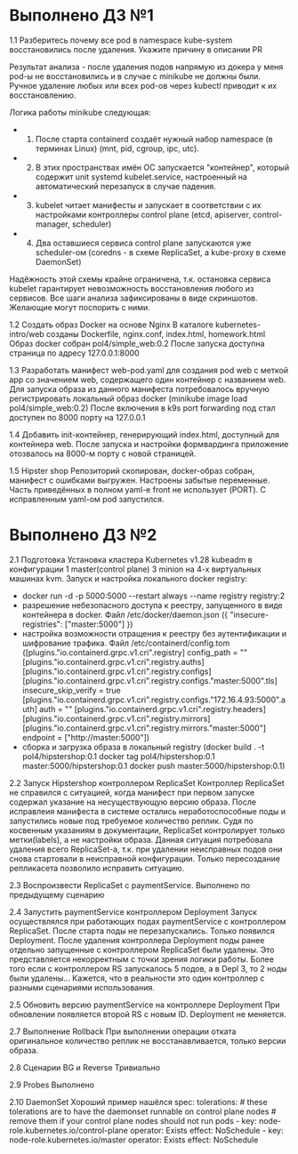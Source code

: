 # Выполнено ДЗ №1

1.1 Разберитесь почему все pod в namespace kube-system восстановились
после удаления. Укажите причину в описании PR

Результат анализа - после удаления подов напрямую из докера у меня pod-ы не восстановились и в случае
с minikube не должны были. Ручное удаление любых или всех pod-ов через kubectl приводит к их восстановлению.

Логика работы minikube следующая:
- 1. После старта containerd создаёт нужный набор namespace (в терминах Linux) (mnt, pid, cgroup, ipc, utc).
- 2. В этих пространствах имён ОС запускается "контейнер", который содержит unit systemd kubelet.service,
настроенный на автоматический перезапуск в случае падения.
- 3. kubelet читает манифесты и запускает в соответствии с их настройками контроллеры control plane (etcd, apiserver, control-manager, scheduler)
- 4. Два оставшиеся сервиса control plane запускаются уже scheduler-ом (coredns - в схеме ReplicaSet, а kube-proxy в схеме DaemonSet)

Надёжность этой схемы крайне ограничена, т.к. остановка сервиса kubelet гарантирует невозможность восстановления любого из сервисов.
Все шаги анализа зафиксированы в виде скриншотов.
Желающие могут поспорить с ними.

1.2 Создать образ Docker на основе Nginx
В каталоге kubernetes-intro/web созданы Dockerfile, nginx.conf, index.html, homework.html
Образ docker собран pol4/simple_web:0.2
После запуска доступна страница по адресу 127.0.0.1:8000

1.3 Разработать манифест web-pod.yaml для создания pod web c меткой app со значением web, содержащего один контейнер с названием web.
Для запуска образа из данного манифеста потребовалось вручную регистрировать локальный образ docker (minikube image load pol4/simple_web:0.2)
После включения в k9s port forwarding под стал доступен по 8000 порту на 127.0.0.1

1.4 Добавить init-контейнер, генерирующий index.html, доступный для контейнера web.
После запуска и настройки формвардинга приложение отозвалось на 8000-м порту с новой страницей.

1.5 Hipster shop
Репозиторий скопирован, docker-образ собран, манифест с ошибками выгружен.
Настроены забытые переменные. Часть приведённых в полном yaml-е front не использует (PORT).
С исправленным yaml-ом pod запустился.

# Выполнено ДЗ №2

2.1 Подготовка
Установка кластера Kubernetes v1.28 kubeadm в конфигурации 1 master(control plane) 3 minion на 4-х виртуальных машинах kvm.
Запуск и настройка локального docker registry:
 - docker run -d -p 5000:5000 --restart always --name registry registry:2
 - разрешение небезопасного доступа к реестру, запущенного в виде контейнера в docker. Файл /etc/docker/daemon.json
   ({ "insecure-registries": ["master:5000"] })
 - настройка возможности отращения к реестру без аутентификации и шифрование трафика. Файл /etc/containerd/config.tom
   ([plugins."io.containerd.grpc.v1.cri".registry]
  config_path = ""
  [plugins."io.containerd.grpc.v1.cri".registry.auths]
  [plugins."io.containerd.grpc.v1.cri".registry.configs]
    [plugins."io.containerd.grpc.v1.cri".registry.configs."master:5000".tls]
      insecure_skip_verify = true
    [plugins."io.containerd.grpc.v1.cri".registry.configs."172.16.4.93:5000".auth]
      auth = ""
  [plugins."io.containerd.grpc.v1.cri".registry.headers]
  [plugins."io.containerd.grpc.v1.cri".registry.mirrors]
    [plugins."io.containerd.grpc.v1.cri".registry.mirrors."master:5000"]
      endpoint = ["http://master:5000"])
 - сборка и загрузка образа в локальный registry
  (docker build . -t pol4/hipstershop:0.1
   docker tag pol4/hipstershop:0.1 master:5000/hipstershop:0.1
   docker push master:5000/hipstershop:0.1)

2.2 Запуск Hipstershop контроллером ReplicaSet
Контроллер ReplicaSet не справился с ситуацией, когда манифест при первом запуске содержал указание на несуществующую
версию образа. После исправлеия манифеста в системе остались неработоспособные поды и запустились новые под требуемое
количество реплик. 
Судя по косвенным указаниям в документации, ReplicaSet контролирует только метки(labels), а не настройки образа.
Данная ситуация потребовала удаления всего ReplicaSet-а, т.к. при удалении неисправных подов они снова стартовали
в неисправной конфигурации. Только пересоздание репликасета позволило исправить ситуацию.

2.3 Воспроизвести ReplicaSet с paymentService. 
Выполнено по предыдущему сценарию

2.4 Запустить paymentService контроллером Deployment
Запуск осуществлялся при работающих подах paymentService с контроллером ReplicaSet.
После старта поды не перезапускались. Только появился Deployment.
После удаления контроллера Deployment поды ранее отдельно запущенные с контроллером ReplicaSet были удалены.
Это представляется некорректным с точки зрения логики работы.
Более того если с контроллером RS запускалось 5 подов, а в Depl 3, то 2 ноды были удалены...
Кажется, что в реальности это один контроллер с разными сценариями использования.

2.5 Обновить версию paymentService на контроллере Deployment
При обновлении появляется второй RS с новым ID. Deployment не меняется.

2.7 Выполнение Rollback
При выполнении операции отката оригинальное количество реплик не восстанавливается, только версии образа.

2.8 Сценарии BG и Reverse
Тривиально

2.9 Probes
Выполнено

2.10 DaemonSet
Хороший пример нашёлся
spec:
      tolerations:
        # these tolerations are to have the daemonset runnable on control plane nodes
        # remove them if your control plane nodes should not run pods
        - key: node-role.kubernetes.io/control-plane
          operator: Exists
          effect: NoSchedule
        - key: node-role.kubernetes.io/master
          operator: Exists
          effect: NoSchedule


